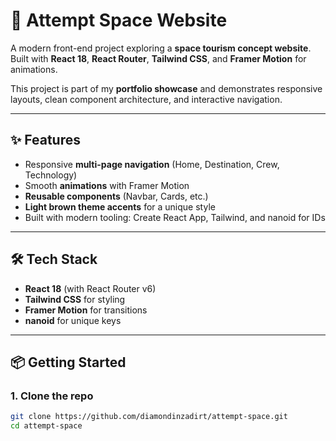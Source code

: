 # 🚀 Attempt Space Website

A modern front-end project exploring a **space tourism concept website**.  
Built with **React 18**, **React Router**, **Tailwind CSS**, and **Framer Motion** for animations.  

This project is part of my **portfolio showcase** and demonstrates responsive layouts, clean component architecture, and interactive navigation.

---

## ✨ Features
- Responsive **multi-page navigation** (Home, Destination, Crew, Technology)  
- Smooth **animations** with Framer Motion  
- **Reusable components** (Navbar, Cards, etc.)  
- **Light brown theme accents** for a unique style  
- Built with modern tooling: Create React App, Tailwind, and nanoid for IDs  

---

## 🛠️ Tech Stack
- **React 18** (with React Router v6)  
- **Tailwind CSS** for styling  
- **Framer Motion** for transitions  
- **nanoid** for unique keys   

---

## 📦 Getting Started

### 1. Clone the repo
```bash
git clone https://github.com/diamondinzadirt/attempt-space.git
cd attempt-space

